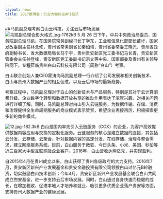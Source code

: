```yaml
---
layout: news
title: 2017数博会：行业大咖热议API经济
---
```


##马凯副总理考察白山云科技，关注云后市场发展
![马凯副总理合影大格式.jpg-1762kB][1]
5 月 26 日下午，中共中央政治局委员、国务院副总理马凯，在国务院常务副秘书长丁学东，工业和信息化部部长苗圩，国家发改委副主任林念修，贵州省常务副省长秦如培，贵州省委常委王晓光，贵州省政府副秘书长、省大数据局局长马宁宇，贵州贵安新区党工委书记马长青，贵安新区管委会主任孙登峰，贵安新区党工委副书记宗文等中央、国家部委及贵州有关领导陪同下，专程莅临贵州白山云科技有限公司（简称“白山”）考察。
 
白山联合创始人兼CEO霍涛向马凯副总理一行介绍了公司发展和相关创新技术、白山与贵州大数据产业的相互促进，以及云后市场的最新趋势。
 
考察过程中，马凯副总理对于白山的创新技术与产品服务，特别是其对于云计算消费升级、企业数字化转型和数据开放共享的推动作用表达了浓厚兴趣，对相关问题进行详细了解。同时，马凯副总理对白山引入云链服务，为数据传输、存储、消费和治理提供全生命周期服务的商业模式表示赞赏，希望企业再接再厉，积极探索更多新的商业模式。

![12.jpg-182.3kB][2]
白山是国内率先引入云链服务（CCX）的企业，为客户高效提供数据内容应用与交换的定制化服务。云链服务的核心是建立数据的连接，其包括云分发、云存储、云聚合，针对数据内容的高速分发、在线存储、治理与整合需求，建立网络服务系统。目前，白山服务于微软、今日头条、小米、美团、秒拍等近三百家大中型互联网及企业客户。2016年，白山营收达两亿元，并实现盈利。
 
自2015年4月在贵州成立以来，白山获得了贵州各级政府的大力支持。2016年7月，贵安新区新兴产业发展基金和贵安金融投资有限公司领投白山过亿元B轮融资，切实鼓励白山技术创新；今年4月，贵安新区新兴产业发展基金联合白山共同成立煦安基金，进一步支持云后市场发展。同时，白山通过自身快速而稳健的成长，在增加税收、促进本地人才培养和就业、吸引更多优质企业落户贵安等方面，支持贵州大数据产业的健康发展。


  [1]: http://static.zybuluo.com/bsc-jane/u5t9rmq11zz6wqaq2kutci41/%E9%A9%AC%E5%87%AF%E5%89%AF%E6%80%BB%E7%90%86%E5%90%88%E5%BD%B1%E5%A4%A7%E6%A0%BC%E5%BC%8F.jpg
  [2]: http://static.zybuluo.com/bsc-jane/79dfdh3svvowv4cubqzap02k/12.jpg